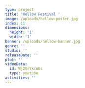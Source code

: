 ```yaml
---
type: project
title: 'Hellow Festival '
image: /uploads/hellow-poster.jpg
index: 11
dimensions:
  height: '1'
  width: '1'
banner: /uploads/hellow-banner.jpg
genre: ''
studio: ''
releaseDate: ''
plot: ''
videoData:
  id: Wj2VrYkcuEs
  type: youtube
activities: ''
---
```



